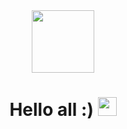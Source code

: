 <div id="header" align="center">
  <img src="https://media.giphy.com/media/M9gbBd9nbDrOTu1Mqx/giphy.gif" width="100"/>
</div>

<center> 
  <h1>
  Hello all :)
  <img src="https://media.giphy.com/media/hvRJCLFzcasrR4ia7z/giphy.gif" width="30px"/>
    </center>
</h1>
